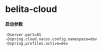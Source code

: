 # belita-cloud

#### 启动参数

```
-Dserver.port=81
-Dspring.cloud.nacos.config.namespace=dev
-Dspring.profiles.active=dev
```
   
